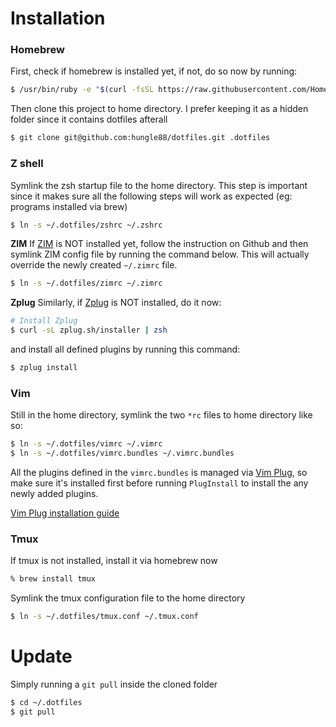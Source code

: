 # Installation

### Homebrew
First, check if homebrew is installed yet, if not, do so now by running:

```sh
$ /usr/bin/ruby -e "$(curl -fsSL https://raw.githubusercontent.com/Homebrew/install/master/install)"
```

Then clone this project to home directory. I prefer keeping it as a hidden folder since it contains dotfiles afterall

```sh
$ git clone git@github.com:hungle88/dotfiles.git .dotfiles
```
### Z shell
Symlink the zsh startup file to the home directory. This step is important since it makes sure all the following steps will work as expected (eg: programs installed via brew)

```sh
$ ln -s ~/.dotfiles/zshrc ~/.zshrc
```

**ZIM**
If [ZIM](https://github.com/Eriner/zim) is NOT installed yet, follow the instruction on Github and then symlink ZIM config file by running the command below. This will actually override the newly created `~/.zimrc` file.

```sh
$ ln -s ~/.dotfiles/zimrc ~/.zimrc
```

**Zplug**
Similarly, if [Zplug](https://github.com/zplug/zplug) is NOT installed, do it now:

```sh
# Install Zplug
$ curl -sL zplug.sh/installer | zsh
```

and install all defined plugins by running this command:

```sh
$ zplug install
```

### Vim
Still in the home directory, symlink the two `*rc` files to home directory like so:

```sh
$ ln -s ~/.dotfiles/vimrc ~/.vimrc
$ ln -s ~/.dotfiles/vimrc.bundles ~/.vimrc.bundles
```

All the plugins defined in the `vimrc.bundles` is managed via [Vim Plug](https://github.com/junegunn/vim-plug), so make sure it's installed first before running `PlugInstall` to install the any newly added plugins.

[Vim Plug installation guide](https://github.com/junegunn/vim-plug#installation)

### Tmux
If tmux is not installed, install it via homebrew now

```sh
% brew install tmux
```

Symlink the tmux configuration file to the home directory

```sh
$ ln -s ~/.dotfiles/tmux.conf ~/.tmux.conf
```

# Update
Simply running a `git pull` inside the cloned folder

```sh
$ cd ~/.dotfiles
$ git pull
```